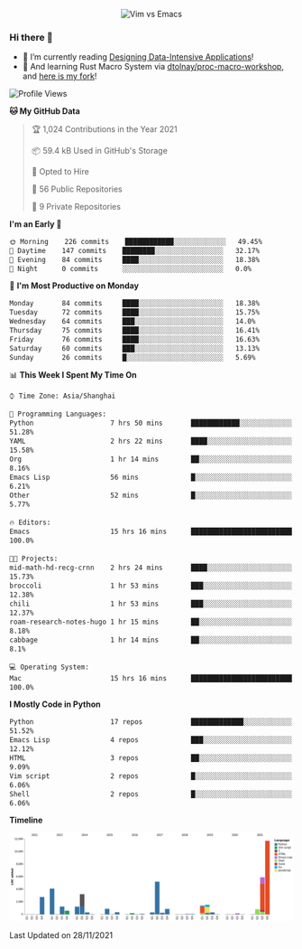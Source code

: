 <p align="center">
    <img src="https://gist.githubusercontent.com/coldnight/e696baffb094e71c96cb302118878eae/raw/40ea5053a6f66cc65f90f437e4173497da225958/banner.gif" alt="Vim vs Emacs" />
</p>

### Hi there 👋

- 📖 I’m currently reading [Designing Data-Intensive Applications](https://www.oreilly.com/library/view/designing-data-intensive-applications/9781491903063/)!
- 🌱 And learning Rust Macro System via [dtolnay/proc-macro-workshop](https://github.com/dtolnay/proc-macro-workshop), and [here is my fork](https://github.com/coldnight/proc-macro-workshop)!

<!--START_SECTION:waka-->
![Profile Views](http://img.shields.io/badge/Profile%20Views-0-blue)

**🐱 My GitHub Data** 

> 🏆 1,024 Contributions in the Year 2021
 > 
> 📦 59.4 kB Used in GitHub's Storage 
 > 
> 💼 Opted to Hire
 > 
> 📜 56 Public Repositories 
 > 
> 🔑 9 Private Repositories  
 > 
**I'm an Early 🐤** 

```text
🌞 Morning    226 commits    ████████████░░░░░░░░░░░░░   49.45% 
🌆 Daytime    147 commits    ████████░░░░░░░░░░░░░░░░░   32.17% 
🌃 Evening    84 commits     ████░░░░░░░░░░░░░░░░░░░░░   18.38% 
🌙 Night      0 commits      ░░░░░░░░░░░░░░░░░░░░░░░░░   0.0%

```
📅 **I'm Most Productive on Monday** 

```text
Monday       84 commits     ████░░░░░░░░░░░░░░░░░░░░░   18.38% 
Tuesday      72 commits     ████░░░░░░░░░░░░░░░░░░░░░   15.75% 
Wednesday    64 commits     ███░░░░░░░░░░░░░░░░░░░░░░   14.0% 
Thursday     75 commits     ████░░░░░░░░░░░░░░░░░░░░░   16.41% 
Friday       76 commits     ████░░░░░░░░░░░░░░░░░░░░░   16.63% 
Saturday     60 commits     ███░░░░░░░░░░░░░░░░░░░░░░   13.13% 
Sunday       26 commits     █░░░░░░░░░░░░░░░░░░░░░░░░   5.69%

```


📊 **This Week I Spent My Time On** 

```text
⌚︎ Time Zone: Asia/Shanghai

💬 Programming Languages: 
Python                   7 hrs 50 mins       ████████████░░░░░░░░░░░░░   51.28% 
YAML                     2 hrs 22 mins       ████░░░░░░░░░░░░░░░░░░░░░   15.58% 
Org                      1 hr 14 mins        ██░░░░░░░░░░░░░░░░░░░░░░░   8.16% 
Emacs Lisp               56 mins             █░░░░░░░░░░░░░░░░░░░░░░░░   6.21% 
Other                    52 mins             █░░░░░░░░░░░░░░░░░░░░░░░░   5.77%

🔥 Editors: 
Emacs                    15 hrs 16 mins      █████████████████████████   100.0%

🐱‍💻 Projects: 
mid-math-hd-recg-crnn    2 hrs 24 mins       ████░░░░░░░░░░░░░░░░░░░░░   15.73% 
broccoli                 1 hr 53 mins        ███░░░░░░░░░░░░░░░░░░░░░░   12.38% 
chili                    1 hr 53 mins        ███░░░░░░░░░░░░░░░░░░░░░░   12.37% 
roam-research-notes-hugo 1 hr 15 mins        ██░░░░░░░░░░░░░░░░░░░░░░░   8.18% 
cabbage                  1 hr 14 mins        ██░░░░░░░░░░░░░░░░░░░░░░░   8.1%

💻 Operating System: 
Mac                      15 hrs 16 mins      █████████████████████████   100.0%

```

**I Mostly Code in Python** 

```text
Python                   17 repos            █████████████░░░░░░░░░░░░   51.52% 
Emacs Lisp               4 repos             ███░░░░░░░░░░░░░░░░░░░░░░   12.12% 
HTML                     3 repos             ██░░░░░░░░░░░░░░░░░░░░░░░   9.09% 
Vim script               2 repos             █░░░░░░░░░░░░░░░░░░░░░░░░   6.06% 
Shell                    2 repos             █░░░░░░░░░░░░░░░░░░░░░░░░   6.06%

```


**Timeline**

![Chart not found](https://raw.githubusercontent.com/coldnight/coldnight/master/charts/bar_graph.png) 


 Last Updated on 28/11/2021
<!--END_SECTION:waka-->
